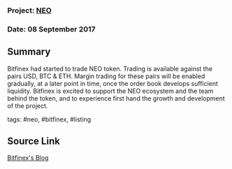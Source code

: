 ### Project: [NEO](../projects/neo.md)
### Date: 08 September 2017 
## Summary
Bitfinex had started to trade NEO token. Trading is available against the pairs USD, BTC & ETH.
Margin trading for these pairs will be enabled gradually, at a later point in time, once the order book develops sufficient liquidity.
Bitfinex is excited to support the NEO ecosystem and the team behind the token, and to experience first hand the growth and development of the project.

tags: #neo, #bitfinex, #listing
## Source Link
[Bitfinex's Blog](http://blog.bitfinex.com/announcements/neo-launch/)

